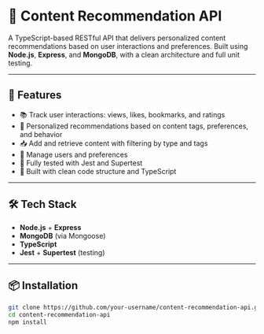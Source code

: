 # 🧠 Content Recommendation API

A TypeScript-based RESTful API that delivers personalized content recommendations based on user interactions and preferences. Built using **Node.js**, **Express**, and **MongoDB**, with a clean architecture and full unit testing.

---

## 🚀 Features

- 📚 Track user interactions: views, likes, bookmarks, and ratings
- 🧠 Personalized recommendations based on content tags, preferences, and behavior
- 📥 Add and retrieve content with filtering by type and tags
- 👤 Manage users and preferences
- 🧪 Fully tested with Jest and Supertest
- 🧩 Built with clean code structure and TypeScript

---

## 🛠 Tech Stack

- **Node.js** + **Express**
- **MongoDB** (via Mongoose)
- **TypeScript**
- **Jest** + **Supertest** (testing)

---

## 📦 Installation

```bash
git clone https://github.com/your-username/content-recommendation-api.git
cd content-recommendation-api
npm install
